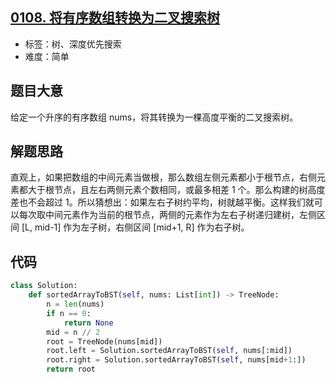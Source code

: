 ## [0108. 将有序数组转换为二叉搜索树](https://leetcode-cn.com/problems/convert-sorted-array-to-binary-search-tree/)

- 标签：树、深度优先搜索
- 难度：简单

## 题目大意

给定一个升序的有序数组 nums，将其转换为一棵高度平衡的二叉搜索树。

## 解题思路

直观上，如果把数组的中间元素当做根，那么数组左侧元素都小于根节点，右侧元素都大于根节点，且左右两侧元素个数相同，或最多相差 1 个。那么构建的树高度差也不会超过 1。所以猜想出：如果左右子树约平均，树就越平衡。这样我们就可以每次取中间元素作为当前的根节点，两侧的元素作为左右子树递归建树，左侧区间 [L, mid-1] 作为左子树，右侧区间 [mid+1, R] 作为右子树。

## 代码

```Python
class Solution:
    def sortedArrayToBST(self, nums: List[int]) -> TreeNode:
        n = len(nums)
        if n == 0:
            return None
        mid = n // 2
        root = TreeNode(nums[mid])
        root.left = Solution.sortedArrayToBST(self, nums[:mid])
        root.right = Solution.sortedArrayToBST(self, nums[mid+1:])
        return root
```

